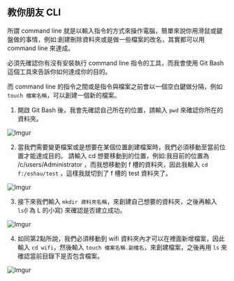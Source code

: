 ## 教你朋友 CLI

所謂 command line 就是以輸入指令的方式來操作電腦，簡單來說你用滑鼠或鍵盤做的事情，例如:創建刪除資料夾或是做一些檔案的改名，其實都可以用 command line 來達成。

必須先確認你有沒有安裝執行 command line 指令的工具，而我會使用 Git Bash 這個工具來告訴你如何達成你的目的。

而 command line 的指令之間或是指令與檔案之前會以一個空白鍵做分隔，例如 `touch 檔案名稱`，可以創建一個新的檔案。

1. 開啟 Git Bash 後，我會先確認自己所在的位置，請輸入 `pwd` 來確認你所在的資料夾。

   

![Imgur](https://i.imgur.com/2nf4F4m.png)

2. 當我們需要變更檔案或是想要在某個位置創建檔案時，我們必須移動至當前位置才能達成目的。 
   請輸入 cd 想要移動到的位置，例如:我目前的位置為 /c/users/Administrator ，而我想移動到 f 槽的資料夾，因此我輸入 `cd  f:/eshau/test` ，這樣我就切到了 f 槽的 test 資料夾了。

![Imgur](https://i.imgur.com/3T3kjqe.png)

3. 接下來我們輸入 `mkdir 資料夾名稱`，來創建自己想要的資料夾，之後再輸入 `ls`(l 為 L 的小寫) 來確認是否建立成功。

![Imgur](https://i.imgur.com/qZiyG8M.png)

4. 如同第2點所說，我們必須移動到 wifi 資料夾內才可以在裡面新增檔案，因此輸入 `cd wifi`，然後輸入 `touch 檔案名稱.副檔名`，來創建檔案，之後再用 `ls` 來確認當前目錄下是否包含檔案。

![Imgur](https://i.imgur.com/MQUE6A8.png)

